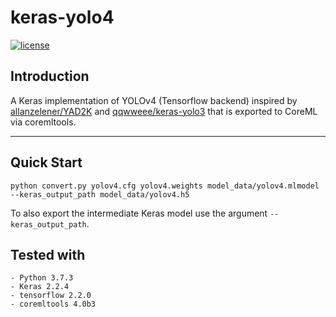 # keras-yolo4

[![license](https://img.shields.io/github/license/mashape/apistatus.svg)](LICENSE)

## Introduction

A Keras implementation of YOLOv4 (Tensorflow backend) inspired by [allanzelener/YAD2K](https://github.com/allanzelener/YAD2K) and [qqwweee/keras-yolo3](https://github.com/qqwweee/keras-yolo3) that is exported to CoreML via coremltools.


---

## Quick Start

```
python convert.py yolov4.cfg yolov4.weights model_data/yolov4.mlmodel --keras_output_path model_data/yolov4.h5
```

To also export the intermediate Keras model use the argument `--keras_output_path`.

## Tested with

    - Python 3.7.3
    - Keras 2.2.4
    - tensorflow 2.2.0
    - coremltools 4.0b3
